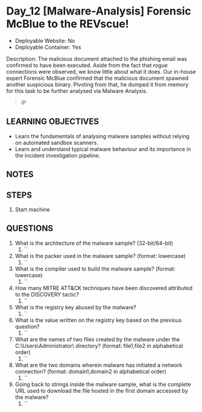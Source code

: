# Day_12 [Malware-Analysis] Forensic McBlue to the REVscue!

+ Deployable Website: No
+ Deployable Container: Yes

Description: The malicious document attached to the phishing email was confirmed to have been executed. Aside from the fact that rogue connections were observed, we know little about what it does. Our in-house expert Forensic McBlue confirmed that the malicious document spawned another suspicious binary. Pivoting from that, he dumped it from memory for this task to be further analysed via Malware Analysis.

> IP

## LEARNING OBJECTIVES

+ Learn the fundamentals of analysing malware samples without relying on automated sandbox scanners.
+ Learn and understand typical malware behaviour and its importance in the incident investigation pipeline.

## NOTES

## STEPS

1. Start machine

## QUESTIONS

1. What is the architecture of the malware sample? (32-bit/64-bit)
   1. ``
2. What is the packer used in the malware sample? (format: lowercase)
   1. ``
3. What is the compiler used to build the malware sample? (format: lowercase)
   1. ``
4. How many MITRE ATT&CK techniques have been discovered attributed to the DISCOVERY tactic?
   1. ``
5. What is the registry key abused by the malware?
   1. ``
6. What is the value written on the registry key based on the previous question?
   1. ``
7. What are the names of two files created by the malware under the C:\Users\Administrator\ directory? (format: file1,file2 in alphabetical order)
   1. ``
8. What are the two domains wherein malware has initiated a network connection? (format: domain1,domain2 in alphabetical order)
   1. ``
9. Going back to strings inside the malware sample, what is the complete URL used to download the file hosted in the first domain accessed by the malware?
   1. ``

